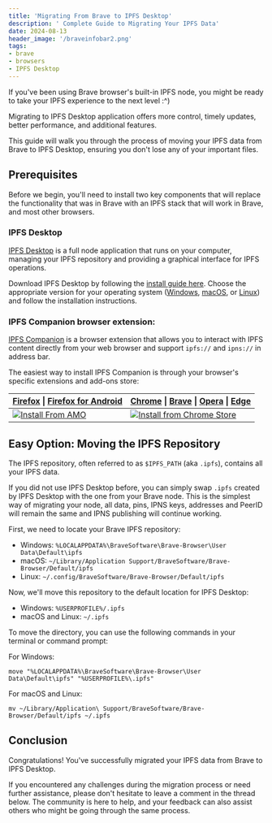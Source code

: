 ```yaml
---
title: 'Migrating From Brave to IPFS Desktop'
description: ' Complete Guide to Migrating Your IPFS Data'
date: 2024-08-13
header_image: '/braveinfobar2.png'
tags:
- brave
- browsers
- IPFS Desktop
---
```


If you've been using Brave browser's built-in IPFS node, you might be ready to
take your IPFS experience to the next level :^)

Migrating to IPFS Desktop application offers more control, timely updates,
better performance, and additional features.

This guide will walk you through the process of moving your IPFS data from
Brave to IPFS Desktop, ensuring you don't lose any of your important files.

## Prerequisites

Before we begin, you'll need to install two key components that will replace the functionality that was in Brave with an IPFS stack that will work in Brave, and most other browsers.

### IPFS Desktop

[IPFS Desktop](https://docs.ipfs.tech/install/ipfs-desktop/) is a full node application that runs on your computer, managing
your IPFS repository and providing a graphical interface for IPFS operations.

Download IPFS Desktop by following the [install guide here](https://docs.ipfs.tech/install/ipfs-desktop/#install-instructions).
Choose the appropriate version for your operating system ([Windows](https://docs.ipfs.tech/install/ipfs-desktop/#windows), [macOS](https://docs.ipfs.tech/install/ipfs-desktop/#macos), or [Linux](https://docs.ipfs.tech/install/ipfs-desktop/#ubuntu)) and follow the installation instructions.

### IPFS Companion browser extension:

[IPFS Companion](https://docs.ipfs.tech/install/ipfs-companion/) is a browser extension that allows you to interact with IPFS
content directly from your web browser and support `ipfs://` and `ipns://` in address bar.

The easiest way to install IPFS Companion is through your browser's specific extensions and add-ons store:

| [Firefox](https://www.mozilla.org/firefox/new/) \| [Firefox for Android](https://play.google.com/store/apps/details?id=org.mozilla.firefox)          | [Chrome](https://www.google.com/chrome/) \| [Brave](https://brave.com/) \| [Opera](https://www.opera.com/) \| [Edge](https://www.microsoftedgeinsider.com/)                                    |
| ---------------------------------------------------------------------------------------------------------------------------------------------------- | ---------------------------------------------------------------------------------------------------------------------------------------------------------------------------------------------- |
| [![Install From AMO](https://ipfs.io/ipfs/QmWNa64XjA78QvK3zG2593bSMizkDXXcubDHjnRDYUivqt)](https://addons.mozilla.org/firefox/addon/ipfs-companion/) | [![Install from Chrome Store](https://ipfs.io/ipfs/QmU4Qm5YEKy5yHmdAgU2fD7PjZLgrYTUUbxTydqG2QK3TT)](https://chrome.google.com/webstore/detail/ipfs-companion/nibjojkomfdiaoajekhjakgkdhaomnch) |

## Easy Option: Moving the IPFS Repository

The IPFS repository, often referred to as `$IPFS_PATH` (aka `.ipfs`), contains all your IPFS data.

If you did not use IPFS Desktop before, you can simply swap `.ipfs` created by IPFS Desktop with the one from your Brave node.
This is the simplest way of migrating your node, all data, pins, IPNS keys, addresses and PeerID will remain the same and IPNS publishing will continue working.

First, we need to locate your Brave IPFS repository:

<!-- TODO: confirm these paths are valid -->
- Windows: `%LOCALAPPDATA%\BraveSoftware\Brave-Browser\User Data\Default\ipfs`
- macOS: `~/Library/Application Support/BraveSoftware/Brave-Browser/Default/ipfs`
- Linux: `~/.config/BraveSoftware/Brave-Browser/Default/ipfs`

Now, we'll move this repository to the default location for IPFS Desktop:

- Windows: `%USERPROFILE%/.ipfs`
- macOS and Linux: `~/.ipfs`

To move the directory, you can use the following commands in your terminal or command prompt:

For Windows:

```
move "%LOCALAPPDATA%\BraveSoftware\Brave-Browser\User Data\Default\ipfs" "%USERPROFILE%\.ipfs"
```

For macOS and Linux:

```
mv ~/Library/Application\ Support/BraveSoftware/Brave-Browser/Default/ipfs ~/.ipfs
```

<!-- TODO: decide if we even go here
## Advanced  Option: Manually Moving MFS and IPNS keys

- TODO: what if I already had IPFS DEsktop and data there?
- TODO: Copying the MFS Root
- TODO: copying IPNS keys
  - TODO: re-publishing IPNS  from new node
-->

## Conclusion

Congratulations! You've successfully migrated your IPFS data from Brave to IPFS Desktop.

If you encountered any challenges during the migration process or need further assistance, please don't hesitate to leave a comment in the thread below. The community is here to help, and your feedback can also assist others who might be going through the same process.
